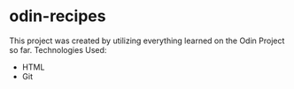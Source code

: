 # odin-recipes
This project was created by utilizing everything learned on the Odin Project so far.
Technologies Used:
- HTML
- Git

